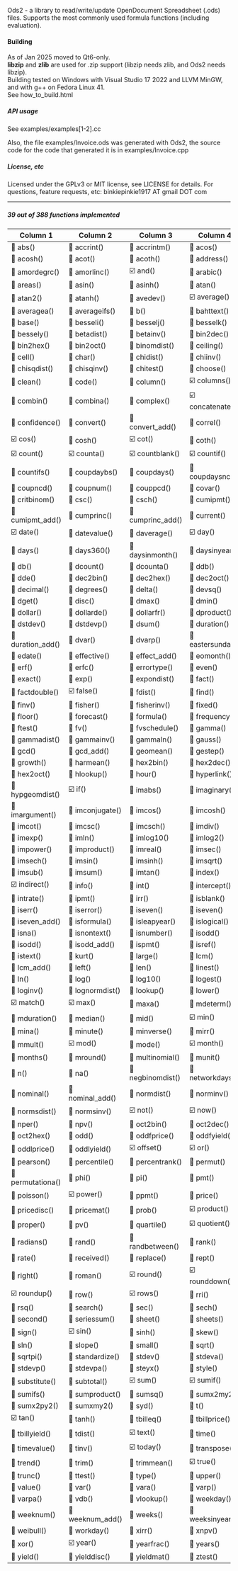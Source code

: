 Ods2 - a library to read/write/update OpenDocument Spreadsheet (.ods) files.
Supports the most commonly used formula functions (including evaluation).

#### Building
As of Jan 2025 moved to Qt6-only.<br/>
<b>libzip</b> and <b>zlib</b> are used for .zip support (libzip needs zlib, and Ods2 needs libzip).
<br/>
Building tested on Windows with Visual Studio 17 2022 and LLVM MinGW,
and with g++ on Fedora Linux 41.<br/>
See how_to_build.html

##### API usage
See examples/examples[1-2].cc

Also, the file examples/Invoice.ods was generated with Ods2, the source code
for the code that generated it is in examples/Invoice.cpp

##### License, etc
Licensed under the GPLv3 or MIT license, see LICENSE for details.
For questions, feature requests, etc: binkiepinkie1917 AT gmail DOT com

---
##### 39 out of 388 functions implemented

Column 1 | Column 2 | Column 3 | Column 4
-------- | ---------- | -------- | ---------
:black_square_button: abs() | :black_square_button: accrint() | :black_square_button: accrintm() | :black_square_button: acos()
:black_square_button: acosh() | :black_square_button: acot() | :black_square_button: acoth() | :black_square_button: address()
:black_square_button: amordegrc() | :black_square_button: amorlinc() | :ballot_box_with_check: and() | :black_square_button: arabic()
:black_square_button: areas() | :black_square_button: asin() | :black_square_button: asinh() | :black_square_button: atan()
:black_square_button: atan2() | :black_square_button: atanh() | :black_square_button: avedev() | :ballot_box_with_check: average()
:black_square_button: averagea() | :black_square_button: averageifs() | :black_square_button: b() | :black_square_button: bahttext()
:black_square_button: base() | :black_square_button: besseli() | :black_square_button: besselj() | :black_square_button: besselk()
:black_square_button: bessely() | :black_square_button: betadist() | :black_square_button: betainv() | :black_square_button: bin2dec()
:black_square_button: bin2hex() | :black_square_button: bin2oct() | :black_square_button: binomdist() | :black_square_button: ceiling()
:black_square_button: cell() | :black_square_button: char() | :black_square_button: chidist() | :black_square_button: chiinv()
:black_square_button: chisqdist() | :black_square_button: chisqinv() | :black_square_button: chitest() | :black_square_button: choose()
:black_square_button: clean() | :black_square_button: code() | :black_square_button: column() | :ballot_box_with_check: columns()
:black_square_button: combin() | :black_square_button: combina() | :black_square_button: complex() | :ballot_box_with_check: concatenate()
:black_square_button: confidence() | :black_square_button: convert() | :black_square_button: convert_add() | :black_square_button: correl()
:ballot_box_with_check: cos() | :black_square_button: cosh() | :ballot_box_with_check: cot() | :black_square_button: coth()
:ballot_box_with_check: count() | :ballot_box_with_check: counta() | :ballot_box_with_check: countblank() | :ballot_box_with_check: countif()
:black_square_button: countifs() | :black_square_button: coupdaybs() | :black_square_button: coupdays() | :black_square_button: coupdaysnc()
:black_square_button: coupncd() | :black_square_button: coupnum() | :black_square_button: couppcd() | :black_square_button: covar()
:black_square_button: critbinom() | :black_square_button: csc() | :black_square_button: csch() | :black_square_button: cumipmt()
:black_square_button: cumipmt_add() | :black_square_button: cumprinc() | :black_square_button: cumprinc_add() | :black_square_button: current()
:ballot_box_with_check: date() | :black_square_button: datevalue() | :black_square_button: daverage() | :ballot_box_with_check: day()
:black_square_button: days() | :black_square_button: days360() | :black_square_button: daysinmonth() | :black_square_button: daysinyear()
:black_square_button: db() | :black_square_button: dcount() | :black_square_button: dcounta() | :black_square_button: ddb()
:black_square_button: dde() | :black_square_button: dec2bin() | :black_square_button: dec2hex() | :black_square_button: dec2oct()
:black_square_button: decimal() | :black_square_button: degrees() | :black_square_button: delta() | :black_square_button: devsq()
:black_square_button: dget() | :black_square_button: disc() | :black_square_button: dmax() | :black_square_button: dmin()
:black_square_button: dollar() | :black_square_button: dollarde() | :black_square_button: dollarfr() | :black_square_button: dproduct()
:black_square_button: dstdev() | :black_square_button: dstdevp() | :black_square_button: dsum() | :black_square_button: duration()
:black_square_button: duration_add() | :black_square_button: dvar() | :black_square_button: dvarp() | :black_square_button: eastersunday()
:black_square_button: edate() | :black_square_button: effective() | :black_square_button: effect_add() | :black_square_button: eomonth()
:black_square_button: erf() | :black_square_button: erfc() | :black_square_button: errortype() | :black_square_button: even()
:black_square_button: exact() | :black_square_button: exp() | :black_square_button: expondist() | :black_square_button: fact()
:black_square_button: factdouble() | :ballot_box_with_check: false() | :black_square_button: fdist() | :black_square_button: find()
:black_square_button: finv() | :black_square_button: fisher() | :black_square_button: fisherinv() | :black_square_button: fixed()
:black_square_button: floor() | :black_square_button: forecast() | :black_square_button: formula() | :black_square_button: frequency()
:black_square_button: ftest() | :black_square_button: fv() | :black_square_button: fvschedule() | :black_square_button: gamma()
:black_square_button: gammadist() | :black_square_button: gammainv() | :black_square_button: gammaln() | :black_square_button: gauss()
:black_square_button: gcd() | :black_square_button: gcd_add() | :black_square_button: geomean() | :black_square_button: gestep()
:black_square_button: growth() | :black_square_button: harmean() | :black_square_button: hex2bin() | :black_square_button: hex2dec()
:black_square_button: hex2oct() | :black_square_button: hlookup() | :black_square_button: hour() | :black_square_button: hyperlink()
:black_square_button: hypgeomdist() | :ballot_box_with_check: if() | :black_square_button: imabs() | :black_square_button: imaginary()
:black_square_button: imargument() | :black_square_button: imconjugate() | :black_square_button: imcos() | :black_square_button: imcosh()
:black_square_button: imcot() | :black_square_button: imcsc() | :black_square_button: imcsch() | :black_square_button: imdiv()
:black_square_button: imexp() | :black_square_button: imln() | :black_square_button: imlog10() | :black_square_button: imlog2()
:black_square_button: impower() | :black_square_button: improduct() | :black_square_button: imreal() | :black_square_button: imsec()
:black_square_button: imsech() | :black_square_button: imsin() | :black_square_button: imsinh() | :black_square_button: imsqrt()
:black_square_button: imsub() | :black_square_button: imsum() | :black_square_button: imtan() | :black_square_button: index()
:ballot_box_with_check: indirect() | :black_square_button: info() | :black_square_button: int() | :black_square_button: intercept()
:black_square_button: intrate() | :black_square_button: ipmt() | :black_square_button: irr() | :black_square_button: isblank()
:black_square_button: iserr() | :black_square_button: iserror() | :black_square_button: iseven() | :black_square_button: iseven()
:black_square_button: iseven_add() | :black_square_button: isformula() | :black_square_button: isleapyear() | :black_square_button: islogical()
:black_square_button: isna() | :black_square_button: isnontext() | :black_square_button: isnumber() | :black_square_button: isodd()
:black_square_button: isodd() | :black_square_button: isodd_add() | :black_square_button: ispmt() | :black_square_button: isref()
:black_square_button: istext() | :black_square_button: kurt() | :black_square_button: large() | :black_square_button: lcm()
:black_square_button: lcm_add() | :black_square_button: left() | :black_square_button: len() | :black_square_button: linest()
:black_square_button: ln() | :black_square_button: log() | :black_square_button: log10() | :black_square_button: logest()
:black_square_button: loginv() | :black_square_button: lognormdist() | :black_square_button: lookup() | :black_square_button: lower()
:ballot_box_with_check: match() | :ballot_box_with_check: max() | :black_square_button: maxa() | :black_square_button: mdeterm()
:black_square_button: mduration() | :black_square_button: median() | :black_square_button: mid() | :ballot_box_with_check: min()
:black_square_button: mina() | :black_square_button: minute() | :black_square_button: minverse() | :black_square_button: mirr()
:black_square_button: mmult() | :ballot_box_with_check: mod() | :black_square_button: mode() | :ballot_box_with_check: month()
:black_square_button: months() | :black_square_button: mround() | :black_square_button: multinomial() | :black_square_button: munit()
:black_square_button: n() | :black_square_button: na() | :black_square_button: negbinomdist() | :black_square_button: networkdays()
:black_square_button: nominal() | :black_square_button: nominal_add() | :black_square_button: normdist() | :black_square_button: norminv()
:black_square_button: normsdist() | :black_square_button: normsinv() | :ballot_box_with_check: not() | :ballot_box_with_check: now()
:black_square_button: nper() | :black_square_button: npv() | :black_square_button: oct2bin() | :black_square_button: oct2dec()
:black_square_button: oct2hex() | :black_square_button: odd() | :black_square_button: oddfprice() | :black_square_button: oddfyield()
:black_square_button: oddlprice() | :black_square_button: oddlyield() | :ballot_box_with_check: offset() | :ballot_box_with_check: or()
:black_square_button: pearson() | :black_square_button: percentile() | :black_square_button: percentrank() | :black_square_button: permut()
:black_square_button: permutationa() | :black_square_button: phi() | :black_square_button: pi() | :black_square_button: pmt()
:black_square_button: poisson() | :ballot_box_with_check: power() | :black_square_button: ppmt() | :black_square_button: price()
:black_square_button: pricedisc() | :black_square_button: pricemat() | :black_square_button: prob() | :ballot_box_with_check: product()
:black_square_button: proper() | :black_square_button: pv() | :black_square_button: quartile() | :ballot_box_with_check: quotient()
:black_square_button: radians() | :black_square_button: rand() | :black_square_button: randbetween() | :black_square_button: rank()
:black_square_button: rate() | :black_square_button: received() | :black_square_button: replace() | :black_square_button: rept()
:black_square_button: right() | :black_square_button: roman() | :ballot_box_with_check: round() | :ballot_box_with_check: rounddown()
:ballot_box_with_check: roundup() | :black_square_button: row() | :ballot_box_with_check: rows() | :black_square_button: rri()
:black_square_button: rsq() | :black_square_button: search() | :black_square_button: sec() | :black_square_button: sech()
:black_square_button: second() | :black_square_button: seriessum() | :black_square_button: sheet() | :black_square_button: sheets()
:black_square_button: sign() | :ballot_box_with_check: sin() | :black_square_button: sinh() | :black_square_button: skew()
:black_square_button: sln() | :black_square_button: slope() | :black_square_button: small() | :black_square_button: sqrt()
:black_square_button: sqrtpi() | :black_square_button: standardize() | :black_square_button: stdev() | :black_square_button: stdeva()
:black_square_button: stdevp() | :black_square_button: stdevpa() | :black_square_button: steyx() | :black_square_button: style()
:black_square_button: substitute() | :black_square_button: subtotal() | :ballot_box_with_check: sum() | :ballot_box_with_check: sumif()
:black_square_button: sumifs() | :black_square_button: sumproduct() | :black_square_button: sumsq() | :black_square_button: sumx2my2()
:black_square_button: sumx2py2() | :black_square_button: sumxmy2() | :black_square_button: syd() | :black_square_button: t()
:ballot_box_with_check: tan() | :black_square_button: tanh() | :black_square_button: tbilleq() | :black_square_button: tbillprice()
:black_square_button: tbillyield() | :black_square_button: tdist() | :ballot_box_with_check: text() | :black_square_button: time()
:black_square_button: timevalue() | :black_square_button: tinv() | :ballot_box_with_check: today() | :black_square_button: transpose()
:black_square_button: trend() | :black_square_button: trim() | :black_square_button: trimmean() | :ballot_box_with_check: true()
:black_square_button: trunc() | :black_square_button: ttest() | :black_square_button: type() | :black_square_button: upper()
:black_square_button: value() | :black_square_button: var() | :black_square_button: vara() | :black_square_button: varp()
:black_square_button: varpa() | :black_square_button: vdb() | :black_square_button: vlookup() | :black_square_button: weekday()
:black_square_button: weeknum() | :black_square_button: weeknum_add() | :black_square_button: weeks() | :black_square_button: weeksinyear()
:black_square_button: weibull() | :black_square_button: workday() | :black_square_button: xirr() | :black_square_button: xnpv()
:black_square_button: xor() | :ballot_box_with_check: year() | :black_square_button: yearfrac() | :black_square_button: years()
:black_square_button: yield() | :black_square_button: yielddisc() | :black_square_button: yieldmat() | :black_square_button: ztest()




